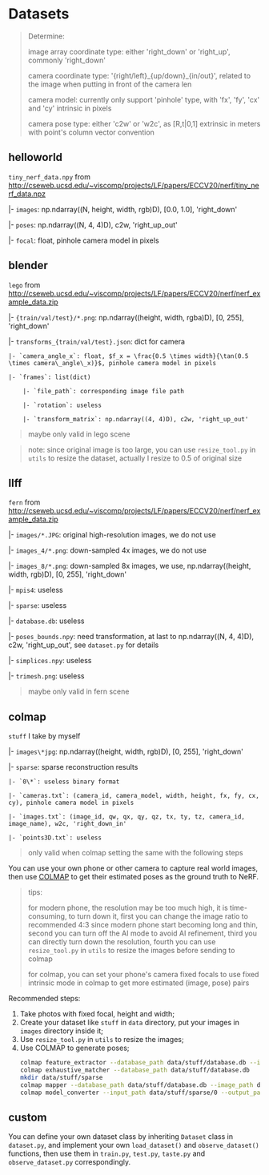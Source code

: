 # Datasets
> Determine: 
> 
> image array coordinate type: either 'right_down' or 'right_up', commonly 'right_down'
> 
> camera coordinate type: '{right/left}\_{up/down}\_{in/out}', related to the image when putting in front of the camera len
> 
> camera model: currently only support 'pinhole' type, with 'fx', 'fy', 'cx' and 'cy' intrinsic in pixels
> 
> camera pose type: either 'c2w' or 'w2c', as [R,t|0,1] extrinsic in meters with point's column vector convention


## helloworld
`tiny_nerf_data.npy` from <http://cseweb.ucsd.edu/~viscomp/projects/LF/papers/ECCV20/nerf/tiny_nerf_data.npz>

|- `images`: np.ndarray((N, height, width, rgb)D), [0.0, 1.0], 'right_down'

|- `poses`: np.ndarray((N, 4, 4)D), c2w, 'right_up_out'

|- `focal`: float, pinhole camera model in pixels


## blender
`lego` from <http://cseweb.ucsd.edu/~viscomp/projects/LF/papers/ECCV20/nerf/nerf_example_data.zip>

|- `{train/val/test}/*.png`: np.ndarray((height, width, rgba)D), [0, 255], 'right_down'

|- `transforms_{train/val/test}.json`: dict for camera

    |- `camera_angle_x`: float, $f_x = \frac{0.5 \times width}{\tan(0.5 \times camera\_angle\_x)}$, pinhole camera model in pixels

    |- `frames`: list(dict)

        |- `file_path`: corresponding image file path

        |- `rotation`: useless

        |- `transform_matrix`: np.ndarray((4, 4)D), c2w, 'right_up_out'

> maybe only valid in lego scene


> note: since original image is too large, you can use `resize_tool.py` in `utils` to resize the dataset, actually I resize to 0.5 of original size


## llff
`fern` from <http://cseweb.ucsd.edu/~viscomp/projects/LF/papers/ECCV20/nerf/nerf_example_data.zip>

|- `images/*.JPG`: original high-resolution images, we do not use

|- `images_4/*.png`: down-sampled 4x images, we do not use

|- `images_8/*.png`: down-sampled 8x images, we use, np.ndarray((height, width, rgb)D), [0, 255], 'right_down'

|- `mpis4`: useless

|- `sparse`: useless

|- `database.db`: useless

|- `poses_bounds.npy`: need transformation, at last to np.ndarray((N, 4, 4)D), c2w, 'right_up_out', see `dataset.py` for details

|- `simplices.npy`: useless

|- `trimesh.png`: useless

> maybe only valid in fern scene


## colmap
`stuff` I take by myself

|- `images\*jpg`: np.ndarray((height, width, rgb)D), [0, 255], 'right_down'

|- `sparse`: sparse reconstruction results

    |- `0\*`: useless binary format

    |- `cameras.txt`: (camera_id, camera_model, width, height, fx, fy, cx, cy), pinhole camera model in pixels

    |- `images.txt`: (image_id, qw, qx, qy, qz, tx, ty, tz, camera_id, image_name), w2c, 'right_down_in'

    |- `points3D.txt`: useless

> only valid when colmap setting the same with the following steps


You can use your own phone or other camera to capture real world images, then use [COLMAP](https://demuc.de/colmap/) to get their estimated poses as the ground truth to NeRF.

> tips: 
> 
> for modern phone, the resolution may be too much high, it is time-consuming, to turn down it, first you can change the image ratio to recommended 4:3 since modern phone start becoming long and thin, second you can turn off the AI mode to avoid AI refinement, third you can directly turn down the resolution, fourth you can use `resize_tool.py` in `utils` to resize the images before sending to colmap
> 
> for colmap, you can set your phone's camera fixed focals to use fixed intrinsic mode in colmap to get more estimated (image, pose) pairs


Recommended steps:
1. Take photos with fixed focal, height and width;
2. Create your dataset like `stuff` in `data` directory, put your images in `images` directory inside it;
3. Use `resize_tool.py` in `utils` to resize the images;
4. Use COLMAP to generate poses;
   ```bash
   colmap feature_extractor --database_path data/stuff/database.db --image_path data/stuff/images --ImageReader.camera_model PINHOLE --ImageReader.single_camera 1
   colmap exhaustive_matcher --database_path data/stuff/database.db
   mkdir data/stuff/sparse
   colmap mapper --database_path data/stuff/database.db --image_path data/stuff/images --output_path data/stuff/sparse
   colmap model_converter --input_path data/stuff/sparse/0 --output_path data/stuff/sparse --output_type TXT
   ```


## custom
You can define your own dataset class by inheriting `Dataset` class in `dataset.py`, and implement your own `load_dataset()` and `observe_dataset()` functions, then use them in `train.py`, `test.py`, `taste.py` and `observe_dataset.py` correspondingly.
